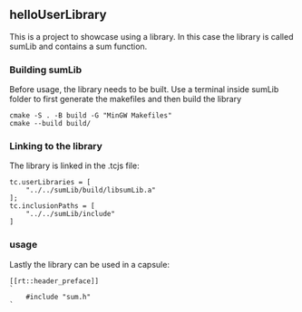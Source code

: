 ## helloUserLibrary
This is a project to showcase using a library. In this case the library is called sumLib and contains a sum function.

### Building sumLib
Before usage, the library needs to be built. Use a terminal inside sumLib folder to first generate the makefiles and then build the library
```
cmake -S . -B build -G "MinGW Makefiles"
cmake --build build/
```

### Linking to the library
The library is linked in the .tcjs file:
```
tc.userLibraries = [
    "../../sumLib/build/libsumLib.a"
];
tc.inclusionPaths = [
    "../../sumLib/include"
]
```
### usage
Lastly the library can be used in a capsule:
```
[[rt::header_preface]]
`
    #include "sum.h"
`
```